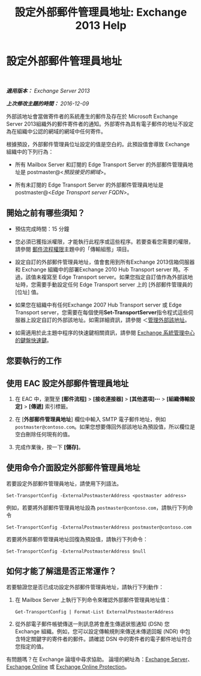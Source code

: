 ﻿---
title: '設定外部郵件管理員地址: Exchange 2013 Help'
TOCTitle: 設定外部郵件管理員地址
ms:assetid: 6b0c8675-3238-462d-8973-b52305fb90d2
ms:mtpsurl: https://technet.microsoft.com/zh-tw/library/Bb430765(v=EXCHG.150)
ms:contentKeyID: 52062548
ms.date: 05/21/2018
mtps_version: v=EXCHG.150
ms.translationtype: MT
---

# 設定外部郵件管理員地址

 

_**適用版本：** Exchange Server 2013_

_**上次修改主題的時間：** 2016-12-09_

外部該地址會當做寄件者的系統產生的郵件及存在於 Microsoft Exchange Server 2013組織外的郵件寄件者的通知。外部寄件為具有電子郵件的地址不設定為在組織中公認的網域的網域中任何寄件。

根據預設，外部郵件管理員位址設定的值是空白的。此預設值會導致 Exchange 組織中的下列行為：

  - 所有 Mailbox Server 和訂閱的 Edge Transport Server 的外部郵件管理員地址是 postmaster@\<*預設接受的網域*\>。

  - 所有未訂閱的 Edge Transport Server 的外部郵件管理員地址是 postmaster@\<*Edge Transport server FQDN*\>。

## 開始之前有哪些須知？

  - 預估完成時間：15 分鐘

  - 您必須已獲指派權限，才能執行此程序或這些程序。若要查看您需要的權限，請參閱 [郵件流程權限](mail-flow-permissions-exchange-2013-help.md)主題中的「傳輸組態」項目。

  - 設定自訂的外部郵件管理員地址，值會套用到所有Exchange 2013信箱伺服器和 Exchange 組織中的部署Exchange 2010 Hub Transport server 時。不過，該值未複寫至 Edge Transport server。如果您指定自訂值作為外部該地址時，您需要手動設定任何 Edge Transport server 上的 \[外部郵件管理員的 \[位址\] 值。

  - 如果您在組織中有任何Exchange 2007 Hub Transport server 或 Edge Transport server，您需要在每個使用**Set-TransportServer**指令程式這些伺服器上設定自訂的外部該地址。如需詳細資訊，請參閱 ＜[管理外部該地址](https://go.microsoft.com/fwlink/?linkid=279922)。

  - 如需適用於此主題中程序的快速鍵相關資訊，請參閱 [Exchange 系統管理中心的鍵盤快速鍵](keyboard-shortcuts-in-the-exchange-admin-center-exchange-online-protection-help.md)。

## 您要執行的工作

## 使用 EAC 設定外部郵件管理員地址

1.  在 EAC 中，瀏覽至 **\[郵件流程\]** \> **\[接收連接器\]** \> **\[其他選項\]**![更多選項圖示](images/JJ150550.5381819e-3b21-4873-8714-e9b956290b28(EXCHG.150).gif "更多選項圖示") \> **\[組織傳輸設定\]** \> **\[傳遞\]** 索引標籤。

2.  在 \[**外部郵件管理員地址**\] 欄位中輸入 SMTP 電子郵件地址，例如`postmaster@contoso.com`。如果您想要傳回外部該地址為預設值，所以欄位是空白刪除任何現有的值。

3.  完成作業後，按一下 **\[儲存\]**。

## 使用命令介面設定外部郵件管理員地址

若要設定外部郵件管理員地址，請使用下列語法。

    Set-TransportConfig -ExternalPostmasterAddress <postmaster address>

例如，若要將外部郵件管理員地址設為 `postmaster@contoso.com`，請執行下列命令

    Set-TransportConfig -ExternalPostmasterAddress postmaster@contoso.com

若要將外部郵件管理員地址回復為預設值，請執行下列命令：

    Set-TransportConfig -ExternalPostmasterAddress $null

## 如何才能了解這是否正常運作？

若要驗證您是否已成功設定外部郵件管理員地址，請執行下列動作：

1.  在 Mailbox Server 上執行下列命令來確認外部郵件管理員地址值：
    
        Get-TransportConfig | Format-List ExternalPostmasterAddress

2.  從外部電子郵件帳號傳送一則訊息將會產生傳遞狀態通知 (DSN) 您 Exchange 組織。例如，您可以設定傳輸規則來傳送未傳遞回報 (NDR) 中包含特定關鍵字的寄件者的郵件。請確認 DSN 中的寄件者的電子郵件地址符合您指定的值。

有問題嗎？在 Exchange 論壇中尋求協助。 論壇的網址為：[Exchange Server](https://go.microsoft.com/fwlink/p/?linkid=60612)、 [Exchange Online](https://go.microsoft.com/fwlink/p/?linkid=267542) 或 [Exchange Online Protection](https://go.microsoft.com/fwlink/p/?linkid=285351)。

